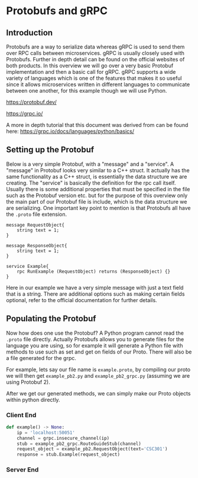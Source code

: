 # Protobufs and gRPC

## Introduction
Protobufs are a way to serialize data whereas gRPC is used to send them over RPC calls between microservices. gRPC is usually closely used with Protobufs. Further in depth detail can be found on the official websites of both products. In this overview we will go over a very basic Protobuf implementation and then a basic call for gRPC. gRPC supports a wide variety of languages which is one of the features that makes it so useful since it allows microservices written in different languages to communicate between one another, for this example though we will use Python.

https://protobuf.dev/

https://grpc.io/

A more in depth tutorial that this document was derived from can be found here: https://grpc.io/docs/languages/python/basics/

## Setting up the Protobuf
Below is a very simple Protobuf, with a "message" and a "service". A "message" in Protobuf looks very similar to a C++ struct. It actually has the same functionality as a C++ struct, is essentially the data structure we are creating. The "service" is basically the definition for the rpc call itself. Usually there is some additional properties that must be specified in the file such as the Protobuf version etc. but for the purpose of this overview only the main part of our Protobuf file is include, which is the data structure we are serializing. One important key point to mention is that Protobufs all have the `.proto` file extension.

```
message RequestObject{
    string text = 1;
}

message ResponseObject{
    string text = 1;
}

service Example{
    rpc RunExample (RequestObject) returns (ResponseObject) {}
}
```

Here in our example we have a very simple message with just a text field that is a string. There are additional options such as making certain fields optional, refer to the official documentation for further details.

## Populating the Protobuf
Now how does one use the Protobuf? A Python program cannot read the `.proto` file directly. Actually Protobufs allows you to generate files for the language you are using, so for example it will generate a Python file with methods to use such as set and get on fields of our Proto. There will also be a file generated for the grpc.

For example, lets say our file name is `example.proto`, by compiling our proto we will then get `example_pb2.py` and `example_pb2_grpc.py` (assuming we are using Protobuf 2).

After we get our generated methods, we can simply make our Proto objects within python directly.

### Client End
```Python
def example() -> None:
    ip = 'localhost:50051'
    channel = grpc.insecure_channel(ip)
    stub = example_pb2_grpc.RouteGuideStub(channel)
    request_object = example_pb2.RequestObject(text='CSC301')
    response = stub.Example(request_object)
```

### Server End
